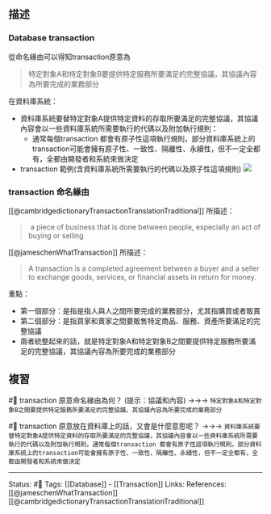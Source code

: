 ## 描述


### Database transaction

從命名緣由可以得知transaction原意為
> 特定對象A和特定對象B要提供特定服務所要滿足的完整協議，其協議內容為所要完成的業務部分

在資料庫系統：
- 資料庫系統要替特定對象A提供特定資料的存取所要滿足的完整協議，其協議內容會以一些資料庫系統所需要執行的代碼以及附加執行規則：
	- 通常每個transaction 都會有原子性這項執行規則，部分資料庫系統上的transaction可能會擁有原子性、一致性、隔離性、永續性，但不一定全都有，全都由開發者和系統來做決定
- transaction 範例(含資料庫系統所需要執行的代碼以及原子性這項規則)
![](https://docs.oracle.com/cd/E18283_01/server.112/e16508/img/cncpt025.gif)

### transaction 命名緣由
[[@cambridgedictionaryTransactionTranslationTraditional]] 所描述：
>  a piece of business that is done between people, especially an act of buying or selling

[[@jameschenWhatTransaction]] 所描述：
> A transaction is a completed agreement between a buyer and a seller to exchange goods, services, or financial assets in return for money.

重點：
- 第一個部分：是指是指人與人之間所要完成的業務部分，尤其指購買或者販賣
- 第二個部分：是指買家和賣家之間要販售特定商品、服務、資產所要滿足的完整協議
- 兩者統整起來的話，就是特定對象A和特定對象B之間要提供特定服務所要滿足的完整協議，其協議內容為所要完成的業務部分
## 複習
#🧠 transaction 原意命名緣由為何？ (提示：協議和內容) ->->-> `特定對象A和特定對象B之間要提供特定服務所要滿足的完整協議，其協議內容為所要完成的業務部分`
<!--SR:!2023-10-05,53,210-->

#🧠 transaction 原意放在資料庫上的話，又會是什麼意思呢？ ->->-> `資料庫系統要替特定對象A提供特定資料的存取所要滿足的完整協議，其協議內容會以一些資料庫系統所需要執行的代碼以及附加執行規則，通常每個transaction 都會有原子性這項執行規則，部分資料庫系統上的transaction可能會擁有原子性、一致性、隔離性、永續性，但不一定全都有，全都由開發者和系統來做決定`
<!--SR:!2024-09-28,502,250-->


---
Status: #🌱 
Tags:
[[Database]] - [[Transaction]]
Links:
References:
[[@jameschenWhatTransaction]]
[[@cambridgedictionaryTransactionTranslationTraditional]]

